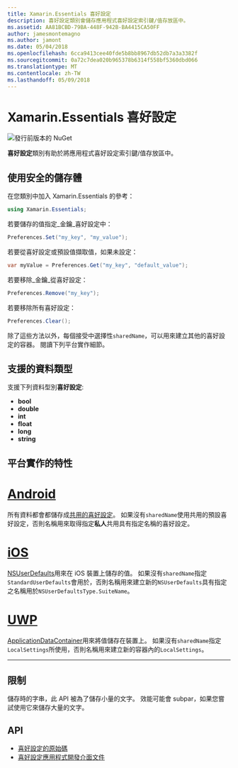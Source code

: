 ```yaml
---
title: Xamarin.Essentials 喜好設定
description: 喜好設定類別會儲存應用程式喜好設定索引鍵/值存放區中。
ms.assetid: AA81BCBD-79BA-448F-942B-BA4415CA50FF
author: jamesmontemagno
ms.author: jamont
ms.date: 05/04/2018
ms.openlocfilehash: 6cca9413cee40fde5b8bb8967db52db7a3a3382f
ms.sourcegitcommit: 0a72c7dea020b965378b6314f558bf5360dbd066
ms.translationtype: MT
ms.contentlocale: zh-TW
ms.lasthandoff: 05/09/2018
---
```

# <a name="xamarinessentials-preferences"></a>Xamarin.Essentials 喜好設定

![發行前版本的 NuGet](~/media/shared/pre-release.png)

**喜好設定**類別有助於將應用程式喜好設定索引鍵/值存放區中。

## <a name="using-secure-storage"></a>使用安全的儲存體

在您類別中加入 Xamarin.Essentials 的參考：

```csharp
using Xamarin.Essentials;
```

若要儲存的值指定_金鑰_喜好設定中：

```csharp
Preferences.Set("my_key", "my_value");
```

若要從喜好設定或預設值擷取值，如果未設定：

```csharp
var myValue = Preferences.Get("my_key", "default_value");
```

若要移除_金鑰_從喜好設定：

```csharp
Preferences.Remove("my_key");
```

若要移除所有喜好設定：

```csharp
Preferences.Clear();
```

除了這些方法以外，每個接受中選擇性`sharedName`，可以用來建立其他的喜好設定的容器。 閱讀下列平台實作細節。

## <a name="supported-data-types"></a>支援的資料類型

支援下列資料型別**喜好設定**:

- **bool**
- **double**
- **int**
- **float**
- **long**
- **string**

## <a name="platform-implementation-specifics"></a>平台實作的特性

# <a name="androidtabandroid"></a>[Android](#tab/android)

所有資料都會都儲存成[共用的喜好設定](https://developer.android.com/training/data-storage/shared-preferences.html)。 如果沒有`sharedName`使用共用的預設喜好設定，否則名稱用來取得指定**私人**共用具有指定名稱的喜好設定。

# <a name="iostabios"></a>[iOS](#tab/ios)

[NSUserDefaults](https://docs.microsoft.com/en-us/xamarin/ios/app-fundamentals/user-defaults)用來在 iOS 裝置上儲存的值。 如果沒有`sharedName`指定`StandardUserDefaults`會用於，否則名稱用來建立新的`NSUserDefaults`具有指定之名稱用於`NSUserDefaultsType.SuiteName`。

# <a name="uwptabuwp"></a>[UWP](#tab/uwp)

[ApplicationDataContainer](https://docs.microsoft.com/en-us/uwp/api/windows.storage.applicationdatacontainer)用來將值儲存在裝置上。 如果沒有`sharedName`指定`LocalSettings`所使用，否則名稱用來建立新的容器內的`LocalSettings`。

--------------

## <a name="limitations"></a>限制

儲存時的字串，此 API 被為了儲存小量的文字。  效能可能會 subpar，如果您嘗試使用它來儲存大量的文字。

## <a name="api"></a>API

- [喜好設定的原始碼](https://github.com/xamarin/Essentials/tree/master/Essentials/Preferences)
- [喜好設定應用程式開發介面文件](xref:Xamarin.Essentials.Preferences)
